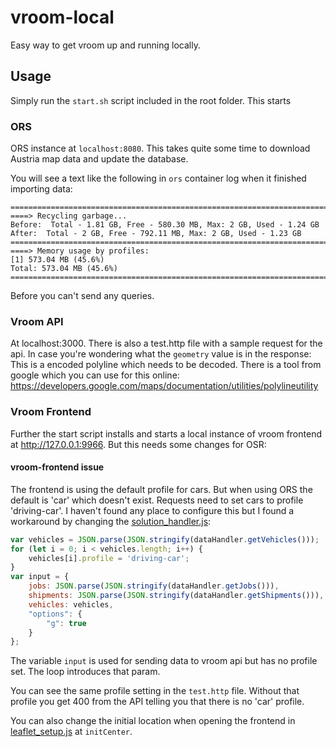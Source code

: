 # vroom-local

Easy way to get vroom up and running locally.

## Usage

Simply run the `start.sh` script included in the root folder. This starts

### ORS

ORS instance at `localhost:8080`. This takes quite some time to download Austria map data and update the database.

You will see a text like the following in `ors` container log when it finished importing data:

```text
========================================================================
====> Recycling garbage...
Before:  Total - 1.81 GB, Free - 580.30 MB, Max: 2 GB, Used - 1.24 GB
After:  Total - 2 GB, Free - 792.11 MB, Max: 2 GB, Used - 1.23 GB
========================================================================
====> Memory usage by profiles:
[1] 573.04 MB (45.6%)
Total: 573.04 MB (45.6%)
========================================================================
```

Before you can't send any queries.

### Vroom API

At localhost:3000. There is also a test.http file with a sample request for the api. In case you're wondering what the
`geometry` value is in the response: This is a encoded polyline which needs to be decoded. There is a tool from google
which you can use for this online: https://developers.google.com/maps/documentation/utilities/polylineutility

### Vroom Frontend

Further the start script installs and starts a local instance of vroom frontend at http://127.0.0.1:9966. But this needs
some changes for OSR:

#### vroom-frontend issue

The frontend is using the default profile for cars. But when using ORS the default is 'car' which doesn't exist.
Requests need to set cars to profile 'driving-car'. I haven't found any place to configure this but I found a workaround
by changing the [solution_handler.js](vroom-frontend/src/utils/solution_handler.js):

```javascript
var vehicles = JSON.parse(JSON.stringify(dataHandler.getVehicles()));
for (let i = 0; i < vehicles.length; i++) {
    vehicles[i].profile = 'driving-car';
}
var input = {
    jobs: JSON.parse(JSON.stringify(dataHandler.getJobs())),
    shipments: JSON.parse(JSON.stringify(dataHandler.getShipments())),
    vehicles: vehicles,
    "options": {
        "g": true
    }
};
```

The variable `input` is used for sending data to vroom api but has no profile set. The loop introduces that param.

You can see the same profile setting in the `test.http` file. Without that profile you get 400 from the API telling you
that there is no 'car' profile.

You can also change the initial location when opening the frontend
in [leaflet_setup.js](vroom-frontend/src/config/leaflet_setup.js) at `initCenter`.